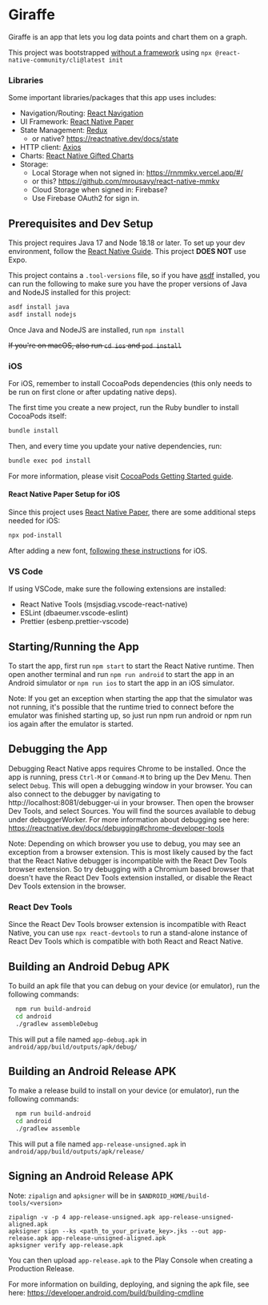 # Giraffe

Giraffe is an app that lets you log data points and chart them on a graph. 

This project was bootstrapped [without a framework](https://reactnative.dev/docs/getting-started-without-a-framework) using  `npx @react-native-community/cli@latest init`

### Libraries

Some important libraries/packages that this app uses includes:
- Navigation/Routing: [React Navigation](https://reactnavigation.org/)
- UI Framework: [React Native Paper](https://callstack.github.io/react-native-paper/)
- State Management: [Redux](https://redux.js.org/)
  - or native? https://reactnative.dev/docs/state
- HTTP client: [Axios](https://github.com/axios/axios)
- Charts: [React Native Gifted Charts](https://github.com/Abhinandan-Kushwaha/react-native-gifted-charts)
- Storage:
  - Local Storage when not signed in: https://rnmmkv.vercel.app/#/
  - or this? https://github.com/mrousavy/react-native-mmkv
  - Cloud Storage when signed in: Firebase?
  - Use Firebase OAuth2 for sign in.

## Prerequisites and Dev Setup

This project requires Java 17 and Node 18.18 or later. To set up your dev environment, follow the [React Native Guide](https://reactnative.dev/docs/set-up-your-environment). This project **DOES NOT** use Expo.

This project contains a `.tool-versions` file, so if you have [asdf](https://asdf-vm.com/) installed, you can run the following to make sure you have the proper versions of Java and NodeJS installed for this project:
```sh
asdf install java
asdf install nodejs
```

Once Java and NodeJS are installed, run `npm install`

~~If you're on macOS, also run `cd ios` and `pod install`~~

### iOS

For iOS, remember to install CocoaPods dependencies (this only needs to be run on first clone or after updating native deps).

The first time you create a new project, run the Ruby bundler to install CocoaPods itself:

```sh
bundle install
```

Then, and every time you update your native dependencies, run:

```sh
bundle exec pod install
```

For more information, please visit [CocoaPods Getting Started guide](https://guides.cocoapods.org/using/getting-started.html).

#### React Native Paper Setup for iOS

Since this project uses [React Native Paper](https://callstack.github.io/react-native-paper/docs/guides/getting-started), there are some additional steps needed for iOS:

```sh
npx pod-install
```

After adding a new font, [following these instructions](https://github.com/oblador/react-native-vector-icons/blob/master/docs/SETUP-REACT-NATIVE.md) for iOS.

### VS Code

If using VSCode, make sure the following extensions are installed:

- React Native Tools (msjsdiag.vscode-react-native)
- ESLint (dbaeumer.vscode-eslint)
- Prettier (esbenp.prettier-vscode)

## Starting/Running the App

To start the app, first run `npm start` to start the React Native runtime. Then open another terminal and run `npm run android` to start the app in an Android simulator or `npm run ios` to start the app in an iOS simulator.

Note: If you get an exception when starting the app that the simulator was not running, it's possible that the runtime tried to connect before the emulator was finished starting up, so just run npm run android or npm run ios again after the emulator is started.

## Debugging the App

Debugging React Native apps requires Chrome to be installed. Once the app is running, press `Ctrl-M` or `Command-M` to bring up the Dev Menu. Then select `Debug`. This will open a debugging window in your browser. You can also connect to the debugger by navigating to http://localhost:8081/debugger-ui in your browser. Then open the browser Dev Tools, and select Sources. You will find the sources available to debug under debuggerWorker. For more information about debugging see here: https://reactnative.dev/docs/debugging#chrome-developer-tools

Note: Depending on which browser you use to debug, you may see an exception from a browser extension. This is most likely caused by the fact that the React Native debugger is incompatible with the React Dev Tools browser extension. So try debugging with a Chromium based browser that doesn't have the React Dev Tools extension installed, or disable the React Dev Tools extension in the browser.

### React Dev Tools

Since the React Dev Tools browser extension is incompatible with React Native, you can use `npx react-devtools` to run a stand-alone instance of React Dev Tools which is compatible with both React and React Native.

## Building an Android Debug APK

To build an apk file that you can debug on your device (or emulator), run the following commands:
```bash
  npm run build-android
  cd android
  ./gradlew assembleDebug
```

This will put a file named `app-debug.apk` in `android/app/build/outputs/apk/debug/`

## Building an Android Release APK

To make a release build to install on your device (or emulator), run the following commands:
```bash
  npm run build-android
  cd android
  ./gradlew assemble
```

This will put a file named `app-release-unsigned.apk` in `android/app/build/outputs/apk/release/`

## Signing an Android Release APK

Note: `zipalign` and `apksigner` will be in `$ANDROID_HOME/build-tools/<version>`
```
zipalign -v -p 4 app-release-unsigned.apk app-release-unsigned-aligned.apk
apksigner sign --ks <path_to_your_private_key>.jks --out app-release.apk app-release-unsigned-aligned.apk
apksigner verify app-release.apk
```

You can then upload `app-release.apk` to the Play Console when creating a Production Release.

For more information on building, deploying, and signing the apk file, see here: https://developer.android.com/build/building-cmdline
